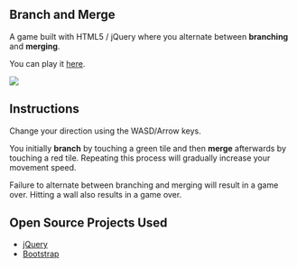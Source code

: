 ## Branch and Merge

A game built with HTML5 / jQuery where you alternate between **branching** and **merging**.

You can play it [here](http://projects.dicksontse.com/game-off/).

<img src="http://projects.dicksontse.com/game-off/branch_merge.jpg">

## Instructions

Change your direction using the WASD/Arrow keys.

You initially **branch** by touching a green tile and then **merge** afterwards by touching a red tile. Repeating this process will gradually increase your movement speed.

Failure to alternate between branching and merging will result in a game over. Hitting a wall also results in a game over.

## Open Source Projects Used

* [jQuery](http://jquery.com/)
* [Bootstrap](http://twitter.github.com/bootstrap/)